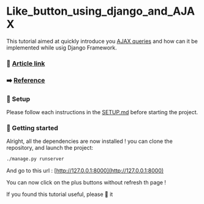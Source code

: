 # Like_button_using_django_and_AJAX

This tutorial aimed at quickly introduce you [AJAX queries](https://www.w3schools.com/xml/ajax_intro.asp) and how can it be implemented
while usig Django Framework.

### :link: [Article link](https://medium.com/@nishalk25121999/how-to-make-a-like-button-using-django-ajax-d2db38e6d2f8)


### :arrow_right: [Reference](https://stackoverflow.com/questions/14007453/my-own-like-button-django-ajax-how)

### :wrench: Setup

Please follow each instructions in the [SETUP.md](./SETUP.md) before starting the project.

### :stars: Getting started

Alright, all the dependencies are now installed ! you can clone the repository,
and launch the project:
```sh
./manage.py runserver
```
And go to this url : [http://127.0.0.1:8000](http://127.0.0.1:8000)

You can now click on the plus buttons without refresh th page !

If you found this tutorial useful, please :star2: it
